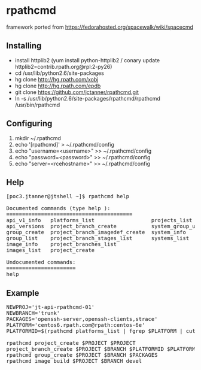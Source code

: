 rpathcmd
========

framework ported from https://fedorahosted.org/spacewalk/wiki/spacecmd

## Installing
* install httplib2 (yum install python-httplib2 / conary update httplib2=contrib.rpath.org@rpl:2-py26)
* cd /usr/lib/python2.6/site-packages
* hg clone http://hg.rpath.com/xobj
* hg clone http://hg.rpath.com/epdb
* git clone https://github.com/jctanner/rpathcmd.git
* ln -s /usr/lib/python2.6/site-packages/rpathcmd/rpathcmd /usr/bin/rpathcmd

## Configuring

1. mkdir ~/.rpathcmd
1. echo '[rpathcmd]' > ~/.rpathcmd/config
1. echo "username=\<username\>" >> ~/.rpathcmd/config
1. echo "password=\<password\>" >> ~/.rpathcmd/config
1. echo "server=\<rcehostname\>" >> ~/.rpathcmd/config


## Help

<pre>
[poc3.jtanner@jtshell ~]$ rpathcmd help

Documented commands (type help <topic>):
========================================
api_v1_info   platforms_list                  projects_list      
api_versions  project_branch_create           system_group_update
group_create  project_branch_imagedef_create  system_info        
group_list    project_branch_stages_list      systems_list       
image_info    project_branches_list         
images_list   project_create                

Undocumented commands:
======================
help
</pre>

## Example
<pre>
NEWPROJ='jt-api-rpathcmd-01'
NEWBRANCH='trunk'
PACKAGES='openssh-server,openssh-clients,strace'
PLATFORM='centos6.rpath.com@rpath:centos-6e'
PLATFORMID=$(rpathcmd platforms_list | fgrep $PLATFORM | cut -d\: -f1)

rpathcmd project_create $PROJECT $PROJECT
project_branch_create $PROJECT $BRANCH $PLATFORMID $PLATFORM
rpathcmd group_create $PROJECT $BRANCH $PACKAGES
rpathcmd image_build $PROJECT $BRANCH devel
</pre>
